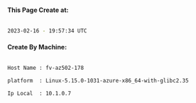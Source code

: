 
   
#### This Page Create at:

```bash

2023-02-16 - 19:57:34 UTC

```

#### Create By Machine:

```bash

Host Name : fv-az502-178

platform  : Linux-5.15.0-1031-azure-x86_64-with-glibc2.35

Ip Local  : 10.1.0.7

```

